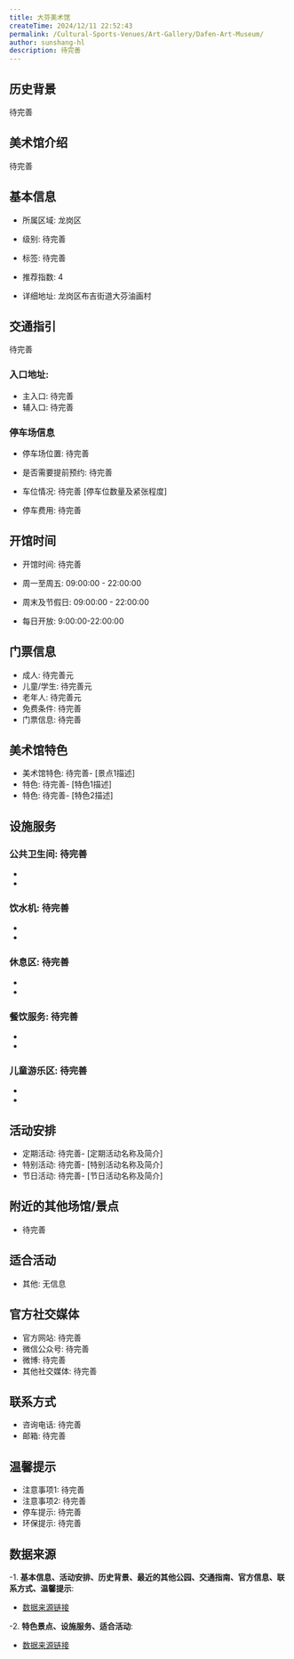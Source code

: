 ```yaml
---
title: 大芬美术馆
createTime: 2024/12/11 22:52:43
permalink: /Cultural-Sports-Venues/Art-Gallery/Dafen-Art-Museum/
author: sunshang-hl
description: 待完善
---
```


<ImageCard
image="https://www.szartm.com/open/images/gkbg.png"
title= "大芬美术馆"
description= "待完善"
date="2024/12/11"
href="/"
author="sunshang-hl"
/>

## 历史背景

 待完善

## 美术馆介绍

 待完善

## 基本信息
- 所属区域: 龙岗区

- 级别: 待完善

- 标签: 待完善

- 推荐指数: 4

- 详细地址: 龙岗区布吉街道大芬油画村

## 交通指引

 待完善
### 入口地址:
- 主入口: 待完善
- 辅入口: 待完善
### 停车场信息
- 停车场位置: 待完善

- 是否需要提前预约: 待完善

- 车位情况: 待完善 [停车位数量及紧张程度]

- 停车费用: 待完善

## 开馆时间
- 开馆时间: 待完善

- 周一至周五: 09:00:00 - 22:00:00
- 周末及节假日: 09:00:00 - 22:00:00
- 每日开放: 9:00:00-22:00:00

## 门票信息
- 成人: 待完善元
- 儿童/学生: 待完善元
- 老年人: 待完善元
- 免费条件: 待完善
- 门票信息: 待完善
## 美术馆特色
- 美术馆特色: 待完善- [景点1描述]
- 特色: 待完善- [特色1描述]
- 特色: 待完善- [特色2描述]
## 设施服务
### 公共卫生间: 待完善
- 
- 
### 饮水机: 待完善
- 
- 
### 休息区: 待完善
- 
- 
### 餐饮服务: 待完善
- 
- 
### 儿童游乐区: 待完善
- 
- 
## 活动安排
- 定期活动: 待完善- [定期活动名称及简介]
- 特别活动: 待完善- [特别活动名称及简介]
- 节日活动: 待完善- [节日活动名称及简介]
## 附近的其他场馆/景点
- 待完善

## 适合活动
- 其他: 无信息

## 官方社交媒体
- 官方网站: 待完善
- 微信公众号: 待完善
- 微博: 待完善
- 其他社交媒体: 待完善

## 联系方式
- 咨询电话: 待完善
- 邮箱: 待完善

## 温馨提示
- 注意事项1: 待完善
- 注意事项2: 待完善
- 停车提示: 待完善
- 环保提示: 待完善

## 数据来源
-1. **基本信息、活动安排、历史背景、最近的其他公园、交通指南、官方信息、联系方式、温馨提示**:
- [数据来源链接](http://wtl.sz.gov.cn/ggfw/whl/msgylb/index.html)

-2. **特色景点、设施服务、适合活动**:
- [数据来源链接](http://wtl.sz.gov.cn/ggfw/whl/msgylb/index.html)

